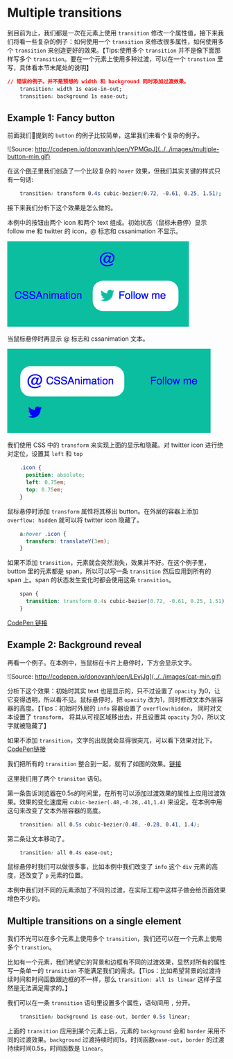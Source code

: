 # Multiple transitions

到目前为止，我们都是一次在元素上使用 `transition` 修改一个属性值，接下来我们将看一些复杂的例子：如何使用一个 `transition` 来修改很多属性，如何使用多个 `transition` 来创造更好的效果。【Tips:使用多个 `transition` 并不是像下面那样写多个 `transition`。要在一个元素上使用多种过渡，可以在一个 `transtion` 里写，具体看本节末尾处的说明】

```css
// 错误的例子。并不是预想的 width 和 background 同时添加过渡效果。
    transition: width 1s ease-in-out;
    transition: background 1s ease-out;
```

## Example 1: Fancy button

前面我们提到的 `button` 的例子比较简单，这里我们来看个复杂的例子。

![Source: http://codepen.io/donovanh/pen/YPMGpJ](../../images/multiple-button-min.gif)

在这个[例子](http://codepen.io/donovanh/pen/YPMGpJ)里我们创造了一个比较复杂的 `hover` 效果，但我们其实关键的样式只有一句话:

```css
    transition: transform 0.4s cubic-bezier(0.72, -0.61, 0.25, 1.51);
```

接下来我们分析下这个效果是怎么做的。

本例中的按钮由两个 icon 和两个 text 组成。初始状态（鼠标未悬停）显示 follow me 和 twitter 的 icon，@ 标志和 cssanimation 不显示。

![](../../images/button-element-positioning.png)

当鼠标悬停时再显示 @ 标志和 cssanimation 文本。

![](../../images/button-element-positioning2.png)

我们使用 CSS 中的 `transform` 来实现上面的显示和隐藏。对 twitter icon 进行绝对定位，设置其 `left` 和 `top`

```css
    .icon {
      position: absolute;
      left: 0.75em;
      top: 0.75em;
    }
```

鼠标悬停时添加 `transform` 属性将其移出 button。在外层的容器上添加`overflow: hidden` 就可以将 twitter icon 隐藏了。

```css
    a:hover .icon {
      transform: translateY(3em);
    }
```

如果不添加 `transition`，元素就会突然消失，效果并不好。在这个例子里，button 里的元素都是 span，所以可以写一条 `transition` 然后应用到所有的 span 上。span 的状态发生变化时都会使用这条 `transition`。

```css
    span {
      transition: transform 0.4s cubic-bezier(0.72, -0.61, 0.25, 1.51);
    }
```

[CodePen 链接](http://codepen.io/donovanh/pen/YPMGpJ)

## Example 2: Background reveal

再看一个例子。在本例中，当鼠标在卡片上悬停时，下方会显示文字。

![Source: http://codepen.io/donovanh/pen/LEvjJg](../../images/cat-min.gif)

分析下这个效果：初始时其实 text 也是显示的，只不过设置了 `opacity` 为0，让它变得透明，所以看不见。鼠标悬停时，把 `opacity` 改为1，同时修改文本外层容器的高度。【Tips：初始时外层的 `info` 容器设置了 `overflow:hidden`， 同时对文本设置了 `transform`， 将其从可视区域移出去，并且设置其 `opacity` 为0，所以文字就被隐藏了】

如果不添加 `transition`，文字的出现就会显得很突兀，可以看下效果对比下。[CodePen链接](http://codepen.io/donovanh/pen/PwgKLw?editors=110)

我们把所有的 `transition` 整合到一起，就有了如图的效果。[链接](http://codepen.io/donovanh/pen/LEvjJg)

这里我们用了两个 `transiton` 语句。

第一条告诉浏览器在0.5s的时间里，在所有可以添加过渡效果的属性上应用过渡效果。效果的变化速度用 `cubic-bezier(.48,-0.28,.41,1.4)` 来设定。在本例中用这句来改变了文本外层容器的高度。

```css
    transition: all 0.5s cubic-bezier(0.48, -0.28, 0.41, 1.4);
```

第二条让文本移动了。

```css
    transition: all 0.4s ease-out;
```

鼠标悬停时我们可以做很多事，比如本例中我们改变了 `info` 这个 `div` 元素的高度，还改变了 `p` 元素的位置。

本例中我们对不同的元素添加了不同的过渡，在实际工程中这样子做会给页面效果增色不少的。

## Multiple transitions on a single element

我们不光可以在多个元素上使用多个 `transition`，我们还可以在一个元素上使用多个 `transtion`。

比如有一个元素，我们希望它的背景和边框有不同的过渡效果，显然对所有的属性写一条单一的 `transition` 不能满足我们的需求。【Tips：比如希望背景的过渡持续时间和时间函数跟边框的不一样，那么 `transition: all 1s linear` 这样子显然是无法满足需求的。】

我们可以在一条 `transition` 语句里设置多个属性，语句间用 `,` 分开。

```css
    transition: background 1s ease-out, border 0.5s linear;
```

上面的 `transition` 应用到某个元素上后，元素的 `background` 会和 `border` 采用不同的过渡效果。`background` 过渡持续时间1s，时间函数`ease-out`，`border` 的过渡持续时间0.5s，时间函数是 `linear`。
